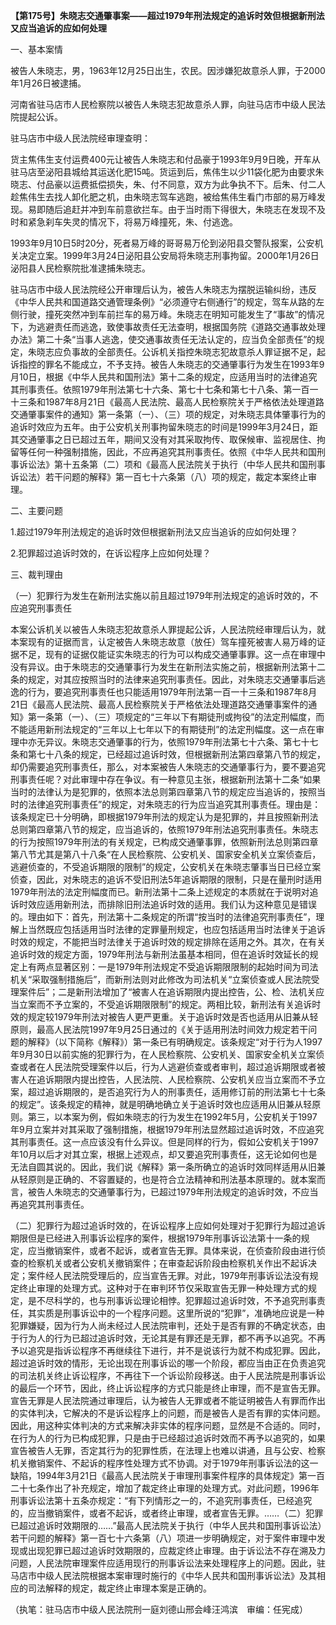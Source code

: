 **【第175号】朱晓志交通肇事案——超过1979年刑法规定的追诉时效但根据新刑法又应当追诉的应如何处理**

一、基本案情

被告人朱晓志，男，1963年12月25日出生，农民。因涉嫌犯故意杀人罪，于2000年1月26日被逮捕。

河南省驻马店市人民检察院以被告人朱晓志犯故意杀人罪，向驻马店市中级人民法院提起公诉。

驻马店市中级人民法院经审理查明：

货主焦伟生支付运费400元让被告人朱晓志和付品豪于1993年9月9日晚，开车从驻马店至泌阳县城给其运送化肥15吨。货运到后，焦伟生以少11袋化肥为由要求朱晓志、付品豪以运费抵偿损失，朱、付不同意，双方为此争执不下。后朱、付二人趁焦伟生去找人卸化肥之机，由朱晓志驾车逃跑，被给焦伟生看门市部的易万峰发现。易即随后追赶并冲到车前意欲拦车。由于当时雨下得很大，朱晓志在发现不及时和紧急刹车失灵的情况下，将易万峰撞死，朱、付逃逸。

1993年9月10日5时20分，死者易万峰的哥哥易万伦到泌阳县交警队报案，公安机关决定立案。1999年3月24日泌阳县公安局将朱晓志刑事拘留。2000年1月26日泌阳县人民检察院批准逮捕朱晓志。

驻马店市中级人民法院经公开审理后认为，被告人朱晓志为摆脱运输纠纷，违反《中华人民共和国道路交通管理条例》“必须遵守右侧通行”的规定，驾车从路的左侧行驶，撞死突然冲到车前拦车的易万峰。朱晓志在明知可能发生了“事故”的情况下，为逃避责任而逃逸，致使事故责任无法查明，根据国务院《道路交通事故处理办法》第二十条“当事人逃逸，使交通事故责任无法认定的，应当负全部责任”的规定，朱晓志应负事故的全部责任。公诉机关指控朱晓志犯故意杀人罪证据不足，起诉指控的罪名不能成立，不予支持。被告人朱晓志的交通肇事行为发生在1993年9月10日，根据《中华人民共和国刑法》第十二条的规定，应适用当时的法律追究其刑事责任。依照1979年刑法第七十六条、第七十七条和第七十八条、第一百一十三条和1987年8月21日《最高人民法院、最高人民检察院关于严格依法处理道路交通肇事案件的通知》第一条第（一）、（三）项的规定，对朱晓志具体肇事行为的追诉时效应为五年。由于公安机关刑事拘留朱晓志的时间是1999年3月24日，距其交通肇事之日已超过五年，期间又没有对其采取拘传、取保候审、监视居住、拘留等任何一种强制措施，因此，不应再追究其刑事责任。依照《中华人民共和国刑事诉讼法》第十五条第（二）项和《最高人民法院关于执行（中华人民共和国刑事诉讼法）若干问题的解释》第一百七十六条第（八）项的规定，裁定本案终止审理。

二、主要问题

1.超过1979年刑法规定的追诉时效但根据新刑法又应当追诉的应如何处理？

2.犯罪超过追诉时效的，在诉讼程序上应如何处理？

三、裁判理由

（一）犯罪行为发生在新刑法实施以前且超过1979年刑法规定的追诉时效的，不应追究刑事责任

本案公诉机关以被告人朱晓志犯故意杀人罪提起公诉，人民法院经审理后认为，就本案现有的证据而言，认定被告人朱晓志故意（放任）驾车撞死被害人易万峰的证据不足，现有的证据仅能证实朱晓志的行为可以构成交通肇事罪。这一点在审理中没有异议。由于朱晓志的交通肇事行为发生在新刑法实施之前，根据新刑法第十二条的规定，对其应按照当时的法律来追究刑事责任。因此，对朱晓志交通肇事后逃逸的行为，要追究刑事责任也只能适用1979年刑法第一百一十三条和1987年8月21日《最高人民法院、最高人民检察院关于严格依法处理道路交通肇事案件的通知》第一条第（一）、（三）项规定的“三年以下有期徒刑或拘役”的法定刑幅度，而不能适用新刑法规定的“三年以上七年以下的有期徒刑”的法定刑幅度。这一点在审理中亦无异议。朱晓志交通肇事的行为，依照1979年刑法第七十六条、第七十七条和第七十八条的规定，已经超过追诉时效，但根据新刑法第四章第八节的规定，却仍需要追究刑事责任，那么，对本案被告人朱晓志的交通肇事行为，要不要追究刑事责任呢？对此审理中存在争议。有一种意见主张，根据新刑法第十二条“如果当时的法律认为是犯罪的，依照本法总则第四章第八节的规定应当追诉的，按照当时的法律追究刑事责任”的规定，对朱晓志的行为应当追究其刑事责任。理由是：该条规定已十分明确，即根据1979年刑法的规定认为是犯罪的，并且按照新刑法总则第四章第八节的规定，应当追诉的，依照1979年刑法追究刑事责任。朱晓志的行为按照1979年刑法的有关规定，已构成交通肇事罪，依照新刑法总则第四章第八节尤其是第八十八条“在人民检察院、公安机关、国家安全机关立案侦查后，逃避侦查的，不受追诉期限的限制”的规定，公安机关在朱晓志肇事当日已经立案侦查，因此，对朱晓志的追诉不受旧刑法5年追诉期限的限制，只是在量刑时适用1979年刑法的法定刑幅度而已。新刑法第十二条上述规定的本质就在于说明对追诉时效应适用新刑法，而排除旧刑法追诉时效的适用。我们认为这种意见是错误的。理由如下：首先，刑法第十二条规定的所谓“按当时的法律追究刑事责任”，理解上当然既应包括适用当时法律的定罪量刑规定，也应包括适用当时法律关于追诉时效的规定，不能把当时法律关于追诉时效的规定排除在适用之外。其次，在有关追诉时效的规定方面，1979年刑法与新刑法虽基本相同，但在追诉时效延长的规定上有两点显著区别：一是1979年刑法规定不受追诉期限限制的起始时间为司法机关“采取强制措施后”，而新刑法则对此修改为司法机关“立案侦查或人民法院受理案件后”；二是新刑法增加了“被害人在追诉期限内提出控告，公、检、法机关应当立案而不予立案的，不受追诉期限限制”的规定。两相比较，新刑法有关追诉时效的规定较1979年刑法对被告人更严更重。关于追诉时效是否也适用从旧兼从轻原则，最高人民法院1997年9月25日通过的《关于适用刑法时间效力规定若干问题的解释》（以下简称《解释》）第一条已有明确规定。该条规定“对于行为人1997年9月30日以前实施的犯罪行为，在人民检察院、公安机关、国家安全机关立案侦查或者在人民法院受理案件以后，行为人逃避侦查或者审判，超过追诉期限或者被害人在追诉期限内提出控告，人民法院、人民检察院、公安机关应当立案而不予立案，超过追诉期限的，是否追究行为人的刑事责任，适用修订前的刑法第七十七条的规定”。该条规定的精神，就是明确地确立关于追诉时效也应适用从旧兼从轻原则。第三，以本案为例，假如朱晓志的行为发生在1992年5月，公安机关于1997年9月立案并对其采取了强制措施，根据1979年刑法显然超过追诉时效，不应追究其刑事责任。这一点应该没有什么异议。但是同样的行为，假如公安机关于1997年10月以后才对其立案，根据上述观点，却又要追究刑事责任，这无论如何也是无法自圆其说的。因此，我们说《解释》第一条所确立的追诉时效同样适用从旧兼从轻原则是正确的、不容置疑的，也是符合立法精神和刑法基本原理的。就本案而言，被告人朱晓志的交通肇事行为，已超过1979年刑法规定的追诉时效，不应当再追究其刑事责任。

（二）犯罪行为超过追诉时效的，在诉讼程序上应如何处理对于犯罪行为超过追诉期限但是已经进入刑事诉讼程序的案件，根据1979年刑事诉讼法第十一条的规定，应当撤销案件，或者不起诉，或者宣告无罪。具体来说，在侦查阶段由进行侦查的检察机关或者公安机关撤销案件；在审查起诉阶段由检察机关作出不起诉决定；案件经人民法院受理后的，应当宣告无罪。对此，1979年刑事诉讼法没有规定终止审理的处理方式。这种对于在审判环节仅采取宣告无罪一种处理方式的规定，是不尽科学的，也与刑事诉讼理论相悖。犯罪超过追诉时效，不予追究刑事责任，其实质是刑事诉讼中的一个程序问题。这里所说的“犯罪”，准确地应说是一种犯罪嫌疑，因为行为人尚未经过人民法院审判，还处于是否有罪的不确定状态，由于行为人的行为已超过追诉时效，无论其是有罪还是无罪，都不再予以追究。不再予以追究是指诉讼程序不再继续往下进行，并不是说该行为就不构成犯罪。因此，超过追诉时效的情形，无论出现在刑事诉讼的哪一个阶段，都应当由正在负责追究的司法机关终止诉讼程序，不再往下一个诉讼阶段移送。由于人民法院是刑事诉讼的最后一个环节，因此，终止诉讼程序的方式只能是终止审理，而不是宣告无罪。宣告无罪是人民法院通过审理后，认为被告人无罪或者不能证明被告人有罪而作出的实体判决，它解决的不是诉讼程序上的问题，而是被告人是否有罪的实体问题。因此，用这种实体判决的方式来解决非实体的程序问题，显然是不合适的。同时，在行为人的行为已构成犯罪，只是由于已经超过追诉时效而不再予以追究的，如果宣告被告人无罪，否定其行为的犯罪性质，在法理上也难以讲通，且与公安、检察机关撤销案件、不起诉的程序性处理方式不协调。对于1979年刑事诉讼法的这一缺陷，1994年3月21日《最高人民法院关于审理刑事案件程序的具体规定》第一百二十七条作出了补充规定，增加了裁定终止审理的处理方式。对此问题，1996年刑事诉讼法第十五条亦规定：“有下列情形之一的，不追究刑事责任，已经追究的，应当撤销案件，或者不起诉，或者终止审理，或者宣告无罪。……（二）犯罪已超过追诉时效期限的……”最高人民法院关于执行（中华人民共和国刑事诉讼法）若干问题的解释》第一百七十六条第（八）项进一步明确规定，对于案件审理中发现或出现犯罪已超过追诉时效期限的，应裁定终止审理。由于诉讼法不存在溯及力问题，人民法院审理案件应适用现行的刑事诉讼法来处理程序上的问题。因此，驻马店市中级人民法院根据本案审理时施行的《中华人民共和国刑事诉讼法》及其相应的司法解释的规定，裁定终止审理本案是正确的。

（执笔：驻马店市中级人民法院刑一庭刘德山邢会峰汪鸿滨　审编：任宪成）